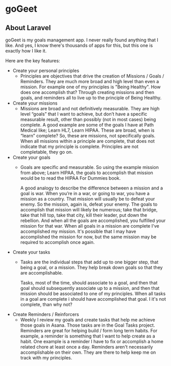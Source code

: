 # goGeet
## About Laravel
goGeet is my goals management app. I never really found anything that I like. And yes, I know there's thousands of apps for this, but this one is exactly how I like it. 

Here are the key features:

 - Create your personal principles
    - Principles are objectives that drive the creation of Missions / Goals / Reminders. They are much more broad and high level than even a mission. For example one of my principles is "Being Healthy". How does one accomplish that? Through creating missions and then goals, and reminders all to live up to the principle of Being Healthy. 
 - Create your missions
    - Missions are broad and not definitively measurable. They are high level “goals” that I want to achieve, but don’t have a specific measurable result, other than possibly (not in most cases) being complete. A good example are some of the goals I have at Path Medical like; Learn HL7, Learn HIPAA. These are broad, when is “learn” complete? So, these are missions, not specifically goals. When all missions within a principle are complete, that does not indicate that my principle is complete. Principles are not completable, they go on.
 - Create your goals
    - Goals are specific and measurable. So using the example mission from above; Learn HIPAA, the goals to accomplish that mission would be to read the HIPAA For Dummies book.
      
      A good analogy to describe the difference between a mission and a goal is war. When you’re in a war, or going to war, you have a mission as a country. That mission will usually be to defeat your enemy. So the mission, again is, defeat your enemy. The goals to accomplish that mission will likely be numerous; take that bridge, take that hill top, take that city, kill their leader, put down the rebellion. And when all the goals are accomplished, you fulfilled your mission for that war. When all goals in a mission are complete I've accomplished my mission. It's possible that I may have accomplished the mission for now, but the same mission may be required to accomplish once again.
 -  Create your tasks
    - Tasks are the individual steps that add up to one bigger step, that being a goal, or a mission. They help break down goals so that they are accomplishable.
      
      Tasks, most of the time, should associate to a goal, and then that goal should subsequently associate up to a mission, and then that mission should be associated to one of my principles. When all tasks in a goal are complete i should have accomplished that goal. I it's not complete, than why not?
 - Create Reminders / Reinforcers
    - Weekly I review my goals and create tasks that help me achieve those goals in Asana. Those tasks are in the Goal Tasks project. Reminders are great for helping build / form long term habits. For example, a reminder is something that I want to help create as a habit. One example is a reminder I have to fix or accomplish a home related chore at least once a day. Reminders aren't necessarily accomplishable on their own. They are there to help keep me on track with my principles.
